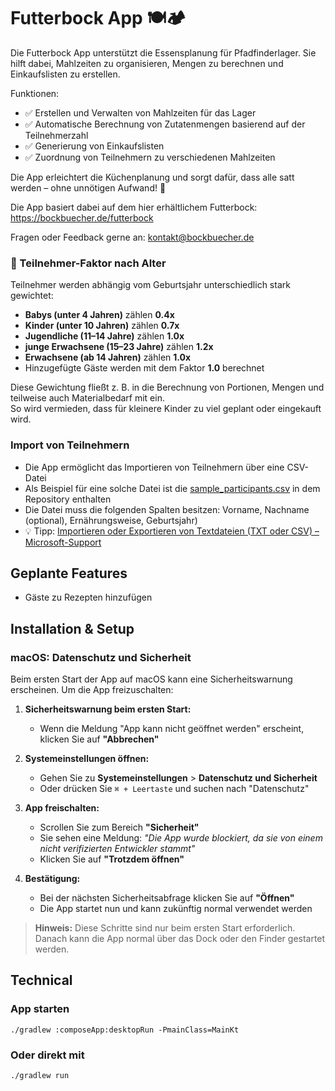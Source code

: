 # Futterbock App 🍽️🏕️

Die Futterbock App unterstützt die Essensplanung für Pfadfinderlager. Sie hilft dabei, Mahlzeiten zu
organisieren, Mengen zu berechnen und Einkaufslisten zu erstellen.

Funktionen:

- ✅ Erstellen und Verwalten von Mahlzeiten für das Lager
- ✅ Automatische Berechnung von Zutatenmengen basierend auf der Teilnehmerzahl
- ✅ Generierung von Einkaufslisten
- ✅ Zuordnung von Teilnehmern zu verschiedenen Mahlzeiten

Die App erleichtert die Küchenplanung und sorgt dafür, dass alle satt werden – ohne unnötigen
Aufwand! 🚀

Die App basiert dabei auf dem hier erhältlichem Futterbock: https://bockbuecher.de/futterbock

Fragen oder Feedback gerne an: <a href="mailto:kontakt@bockbuecher.de">kontakt@bockbuecher.de</a>

### 👶 Teilnehmer-Faktor nach Alter

Teilnehmer werden abhängig vom Geburtsjahr unterschiedlich stark gewichtet:

- **Babys (unter 4 Jahren)** zählen **0.4x**
- **Kinder (unter 10 Jahren)** zählen **0.7x**
- **Jugendliche (11–14 Jahre)** zählen **1.0x**
- **junge Erwachsene (15–23 Jahre)** zählen **1.2x**
- **Erwachsene (ab 14 Jahren)** zählen **1.0x**
- Hinzugefügte Gäste werden mit dem Faktor **1.0** berechnet

Diese Gewichtung fließt z. B. in die Berechnung von Portionen, Mengen und teilweise auch
Materialbedarf mit ein.  
So wird vermieden, dass für kleinere Kinder zu viel geplant oder eingekauft wird.

### Import von Teilnehmern

- Die App ermöglicht das Importieren von Teilnehmern über eine CSV-Datei
- Als Beispiel für eine solche Datei ist
  die [sample_participants.csv](https://github.com/fkischewski99/futterbock/blob/main/sample_participants.csv)
  in dem Repository enthalten
- Die Datei muss die folgenden Spalten besitzen: Vorname, Nachname (optional), Ernährungsweise,
  Geburtsjahr)
- 💡
  Tipp: [Importieren oder Exportieren von Textdateien (TXT oder CSV) – Microsoft-Support](https://support.microsoft.com/de-de/office/importieren-oder-exportieren-von-textdateien-txt-oder-csv-5250ac4c-663c-47ce-937b-339e391393ba)

## Geplante Features

- Gäste zu Rezepten hinzufügen

## Installation & Setup

### macOS: Datenschutz und Sicherheit

Beim ersten Start der App auf macOS kann eine Sicherheitswarnung erscheinen. Um die App
freizuschalten:

1. **Sicherheitswarnung beim ersten Start:**
    - Wenn die Meldung "App kann nicht geöffnet werden" erscheint, klicken Sie auf **"Abbrechen"**

2. **Systemeinstellungen öffnen:**
    - Gehen Sie zu **Systemeinstellungen** > **Datenschutz und Sicherheit**
    - Oder drücken Sie `⌘ + Leertaste` und suchen nach "Datenschutz"

3. **App freischalten:**
    - Scrollen Sie zum Bereich **"Sicherheit"**
    - Sie sehen eine Meldung: *"Die App wurde blockiert, da sie von einem nicht verifizierten
      Entwickler stammt"*
    - Klicken Sie auf **"Trotzdem öffnen"**

4. **Bestätigung:**
    - Bei der nächsten Sicherheitsabfrage klicken Sie auf **"Öffnen"**
    - Die App startet nun und kann zukünftig normal verwendet werden

> **Hinweis:** Diese Schritte sind nur beim ersten Start erforderlich. Danach kann die App normal
> über das Dock oder den Finder gestartet werden.

## Technical

### App starten

```shell
./gradlew :composeApp:desktopRun -PmainClass=MainKt
```

### Oder direkt mit

```shell
./gradlew run
```





